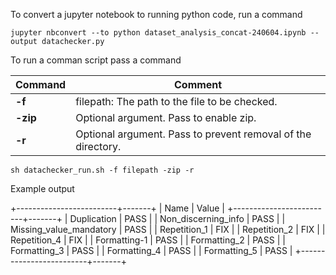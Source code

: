To convert a jupyter notebook to running python code, run a command

```shell
jupyter nbconvert --to python dataset_analysis_concat-240604.ipynb --output datachecker.py
```

To run a comman script pass a command

Command | Comment
--- | ---
**-f** | filepath: The path to the file to be checked.
**-zip** | Optional argument. Pass to enable zip.
**-r** | Optional argument. Pass to prevent removal of the directory.


```shell
sh datachecker_run.sh -f filepath -zip -r
```

Example output

+-------------------------+-------+
| Name                    | Value |
+-------------------------+-------+
| Duplication             | PASS  |
| Non_discerning_info     | PASS  |
| Missing_value_mandatory | PASS  |
| Repetition_1            | FIX   |
| Repetition_2            | FIX   |
| Repetition_4            | FIX   |
| Formatting-1            | PASS  |
| Formatting_2            | PASS  |
| Formatting_3            | PASS  |
| Formatting_4            | PASS  |
| Formatting_5            | PASS  |
+-------------------------+-------+
